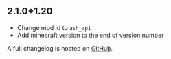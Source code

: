 ## 2.1.0+1.20
- Change mod id to `ash_api`
- Add minecraft version to the end of version number

A full changelog is hosted on [GitHub](https://github.com/Trikzon/ash-api/blob/1.20/CHANGELOG.md).
